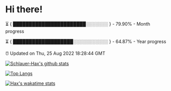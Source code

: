 # Hi there!

⏳ { ███████████████████████░░░░░░░ } - 79.90% - Month progress

⏳ { ███████████████████░░░░░░░░░░░ } - 64.87% - Year progress

⏰ Updated on Thu, 25 Aug 2022 18:28:44 GMT


[![Schlauer-Hax's github stats](https://github-readme-stats.vercel.app/api?username=Schlauer-Hax&show_icons=true&theme=dark&count_private=true)](https://github.com/Schlauer-Hax)


[![Top Langs](https://github-readme-stats.vercel.app/api/top-langs/?username=Schlauer-Hax&layout=compact&theme=dark)](https://github.com/Schlauer-Hax?tab=repositories)


[![Hax's wakatime stats](https://github-readme-stats.vercel.app/api/wakatime?username=Hax&theme=dark)](https://wakatime.com/@Hax)

